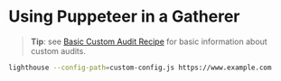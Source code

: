 # Using Puppeteer in a Gatherer

> **Tip**: see [Basic Custom Audit Recipe](../custom-audit) for basic information about custom audits.

```sh
lighthouse --config-path=custom-config.js https://www.example.com
```
